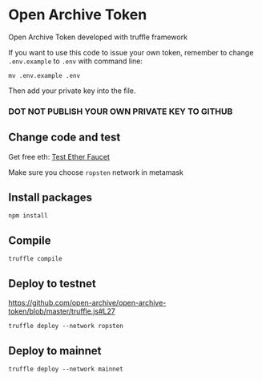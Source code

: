 # Open Archive Token
Open Archive Token developed with truffle framework

If you want to use this code to issue your own token, remember to change `.env.example` to `.env` with command line:

```shell
mv .env.example .env
```

Then add your private key into the file. 

### DOT NOT PUBLISH YOUR OWN PRIVATE KEY TO GITHUB

## Change code and test

Get free eth: 
[Test Ether Faucet](https://faucet.metamask.io/)

Make sure you choose `ropsten` network in metamask

## Install packages
```shell
npm install
```

## Compile
```shell
truffle compile
```

## Deploy to testnet
https://github.com/open-archive/open-archive-token/blob/master/truffle.js#L27
```shell
truffle deploy --network ropsten
```
## Deploy to mainnet
```shell
truffle deploy --network mainnet
```
